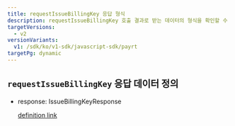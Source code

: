 ```yaml
---
title: requestIssueBillingKey 응답 형식
description: requestIssueBillingKey 호출 결과로 받는 데이터의 형식을 확인할 수 있습니다.
targetVersions:
  - v2
versionVariants:
  v1: /sdk/ko/v1-sdk/javascript-sdk/payrt
targetPg: dynamic
---
```


## `requestIssueBillingKey` 응답 데이터 정의

- response: IssueBillingKeyResponse

  [definition link](https://developers.portone.io/schema/browser-sdk.yml#/resources/response/IssueBillingKeyResponse)
